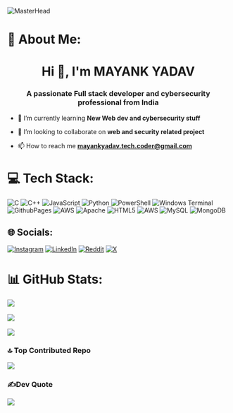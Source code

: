 ![MasterHead](https://i.pinimg.com/originals/f3/65/ab/f365ab2ff03dec54688b7a6aee0ea34c.jpg)
# 💫 About Me:
<h1 align="center">Hi 👋, I'm MAYANK YADAV</h1>
<h3 align="center">A passionate Full stack developer and cybersecurity professional from India</h3>

- 🌱 I’m currently learning **New Web dev and cybersecurity stuff**

- 👯 I’m looking to collaborate on **web and security related project**

- 📫 How to reach me **mayankyadav.tech.coder@gmail.com**


<p align="left">
</p>









# 💻 Tech Stack:
![C](https://img.shields.io/badge/c-%2300599C.svg?style=for-the-badge&logo=c&logoColor=white) ![C++](https://img.shields.io/badge/c++-%2300599C.svg?style=for-the-badge&logo=c%2B%2B&logoColor=white) ![JavaScript](https://img.shields.io/badge/javascript-%23323330.svg?style=for-the-badge&logo=javascript&logoColor=%23F7DF1E) ![Python](https://img.shields.io/badge/python-3670A0?style=for-the-badge&logo=python&logoColor=ffdd54) ![PowerShell](https://img.shields.io/badge/PowerShell-%235391FE.svg?style=for-the-badge&logo=powershell&logoColor=white) ![Windows Terminal](https://img.shields.io/badge/Windows%20Terminal-%234D4D4D.svg?style=for-the-badge&logo=windows-terminal&logoColor=white) ![GithubPages](https://img.shields.io/badge/github%20pages-121013?style=for-the-badge&logo=github&logoColor=white) ![AWS](https://img.shields.io/badge/AWS-%23FF9900.svg?style=for-the-badge&logo=amazon-aws&logoColor=white) ![Apache](https://img.shields.io/badge/apache-%23D42029.svg?style=for-the-badge&logo=apache&logoColor=white) ![HTML5](https://img.shields.io/badge/html5-%23E34F26.svg?style=for-the-badge&logo=html5&logoColor=white) ![AWS](https://img.shields.io/badge/AWS-%23FF9900.svg?style=for-the-badge&logo=amazon-aws&logoColor=white) ![MySQL](https://img.shields.io/badge/mysql-4479A1.svg?style=for-the-badge&logo=mysql&logoColor=white) ![MongoDB](https://img.shields.io/badge/MongoDB-%234ea94b.svg?style=for-the-badge&logo=mongodb&logoColor=white)


## 🌐 Socials:
[![Instagram](https://img.shields.io/badge/Instagram-%23E4405F.svg?logo=Instagram&logoColor=white)]("""link""") [![LinkedIn](https://img.shields.io/badge/LinkedIn-%230077B5.svg?logo=linkedin&logoColor=white)](https://www.linkedin.com/in/mayank-yadav-554620307/) [![Reddit](https://img.shields.io/badge/Reddit-%23FF4500.svg?logo=Reddit&logoColor=white)](https://www.reddit.com/user/mayank_kumar_103/) [![X](https://img.shields.io/badge/X-black.svg?logo=X&logoColor=white)](https://x.com/https://x.com/mayank_night) 

# 📊 GitHub Stats:
![](https://github-readme-stats.vercel.app/api?username=MayanK23YadaV&theme=tokyonight&hide_border=false&include_all_commits=true&count_private=true)<br/>
<br>
![](https://github-readme-streak-stats.herokuapp.com/?user=MayanK23YadaV&theme=tokyonight&hide_border=false)<br/>
<br>
![](https://github-readme-stats.vercel.app/api/top-langs/?username=MayanK23YadaV&theme=tokyonight&hide_border=false&include_all_commits=true&count_private=true&layout=compact)



### 🔝 Top Contributed Repo
![](https://github-contributor-stats.vercel.app/api?username=MayanK23YadaV&limit=5&theme=dark&combine_all_yearly_contributions=true)



### ✍️Dev Quote
![](https://quotes-github-readme.vercel.app/api?type=horizontal&theme=tokyonight)

